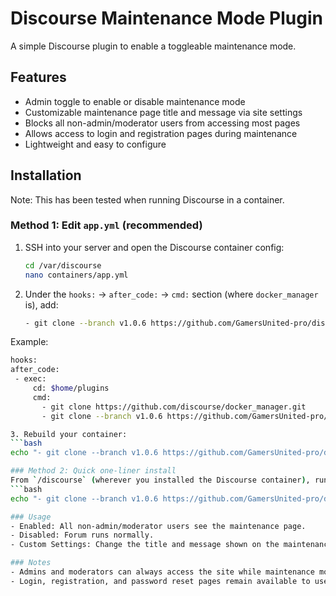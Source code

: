 # Discourse Maintenance Mode Plugin

A simple Discourse plugin to enable a toggleable maintenance mode.

## Features

- Admin toggle to enable or disable maintenance mode  
- Customizable maintenance page title and message via site settings  
- Blocks all non-admin/moderator users from accessing most pages  
- Allows access to login and registration pages during maintenance  
- Lightweight and easy to configure  

## Installation

Note: This has been tested when running Discourse in a container.

### Method 1: Edit `app.yml` (recommended)

1. SSH into your server and open the Discourse container config:
   ```bash
   cd /var/discourse
   nano containers/app.yml
2. Under the `hooks:` → `after_code:` → `cmd:` section (where `docker_manager` is), add:
   ```bash
   - git clone --branch v1.0.6 https://github.com/GamersUnited-pro/discourse-maintenance-mode.git
   
Example:
   ```bash
   hooks:
   after_code:
    - exec:
        cd: $home/plugins
        cmd:
          - git clone https://github.com/discourse/docker_manager.git
          - git clone --branch v1.0.6 https://github.com/GamersUnited-pro/discourse-maintenance-mode.git

3. Rebuild your container:
   ```bash
   echo "- git clone --branch v1.0.6 https://github.com/GamersUnited-pro/discourse-maintenance-mode.git" >> containers/app.yml && ./launcher rebuild app

### Method 2: Quick one-liner install
From `/discourse` (wherever you installed the Discourse container), run:
   ```bash
   echo "- git clone --branch v1.0.6 https://github.com/GamersUnited-pro/discourse-maintenance-mode.git" >> containers/app.yml && ./launcher rebuild app

### Usage
   - Enabled: All non-admin/moderator users see the maintenance page.
   - Disabled: Forum runs normally.
   - Custom Settings: Change the title and message shown on the maintenance page from Admin → Settings → Plugins.

### Notes
   - Admins and moderators can always access the site while maintenance mode is enabled.
   - Login, registration, and password reset pages remain available to users during maintenance.
